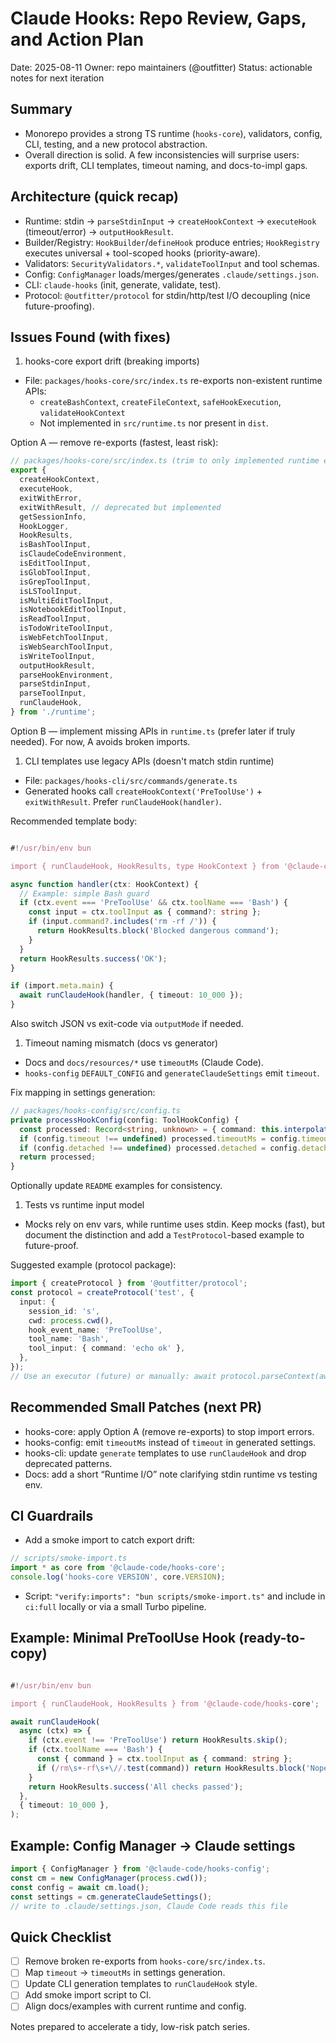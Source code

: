 # Claude Hooks: Repo Review, Gaps, and Action Plan

Date: 2025-08-11 Owner: repo maintainers (@outfitter) Status: actionable notes for next iteration

## Summary

- Monorepo provides a strong TS runtime (`hooks-core`), validators, config, CLI, testing, and a new protocol abstraction.
- Overall direction is solid. A few inconsistencies will surprise users: exports drift, CLI templates, timeout naming, and docs-to-impl gaps.

## Architecture (quick recap)

- Runtime: stdin → `parseStdinInput` → `createHookContext` → `executeHook` (timeout/error) → `outputHookResult`.
- Builder/Registry: `HookBuilder`/`defineHook` produce entries; `HookRegistry` executes universal + tool-scoped hooks (priority-aware).
- Validators: `SecurityValidators.*`, `validateToolInput` and tool schemas.
- Config: `ConfigManager` loads/merges/generates `.claude/settings.json`.
- CLI: `claude-hooks` (init, generate, validate, test).
- Protocol: `@outfitter/protocol` for stdin/http/test I/O decoupling (nice future-proofing).

## Issues Found (with fixes)

1. hooks-core export drift (breaking imports)

- File: `packages/hooks-core/src/index.ts` re-exports non-existent runtime APIs:
  - `createBashContext`, `createFileContext`, `safeHookExecution`, `validateHookContext`
  - Not implemented in `src/runtime.ts` nor present in `dist`.

Option A — remove re-exports (fastest, least risk):

```ts
// packages/hooks-core/src/index.ts (trim to only implemented runtime exports)
export {
  createHookContext,
  executeHook,
  exitWithError,
  exitWithResult, // deprecated but implemented
  getSessionInfo,
  HookLogger,
  HookResults,
  isBashToolInput,
  isClaudeCodeEnvironment,
  isEditToolInput,
  isGlobToolInput,
  isGrepToolInput,
  isLSToolInput,
  isMultiEditToolInput,
  isNotebookEditToolInput,
  isReadToolInput,
  isTodoWriteToolInput,
  isWebFetchToolInput,
  isWebSearchToolInput,
  isWriteToolInput,
  outputHookResult,
  parseHookEnvironment,
  parseStdinInput,
  parseToolInput,
  runClaudeHook,
} from './runtime';
```

Option B — implement missing APIs in `runtime.ts` (prefer later if truly needed). For now, A avoids broken imports.

1. CLI templates use legacy APIs (doesn't match stdin runtime)

- File: `packages/hooks-cli/src/commands/generate.ts`
- Generated hooks call `createHookContext('PreToolUse')` + `exitWithResult`. Prefer `runClaudeHook(handler)`.

Recommended template body:

```ts

#!/usr/bin/env bun

import { runClaudeHook, HookResults, type HookContext } from '@claude-code/hooks-core';

async function handler(ctx: HookContext) {
  // Example: simple Bash guard
  if (ctx.event === 'PreToolUse' && ctx.toolName === 'Bash') {
    const input = ctx.toolInput as { command?: string };
    if (input.command?.includes('rm -rf /')) {
      return HookResults.block('Blocked dangerous command');
    }
  }
  return HookResults.success('OK');
}

if (import.meta.main) {
  await runClaudeHook(handler, { timeout: 10_000 });
}

```

Also switch JSON vs exit-code via `outputMode` if needed.

1. Timeout naming mismatch (docs vs generator)

- Docs and `docs/resources/*` use `timeoutMs` (Claude Code).
- `hooks-config` `DEFAULT_CONFIG` and `generateClaudeSettings` emit `timeout`.

Fix mapping in settings generation:

```ts
// packages/hooks-config/src/config.ts
private processHookConfig(config: ToolHookConfig) {
  const processed: Record<string, unknown> = { command: this.interpolateVariables(config.command) };
  if (config.timeout !== undefined) processed.timeoutMs = config.timeout; // map here
  if (config.detached !== undefined) processed.detached = config.detached;
  return processed;
}

```

Optionally update `README` examples for consistency.

1. Tests vs runtime input model

- Mocks rely on env vars, while runtime uses stdin. Keep mocks (fast), but document the distinction and add a `TestProtocol`-based example to future-proof.

Suggested example (protocol package):

```ts
import { createProtocol } from '@outfitter/protocol';
const protocol = createProtocol('test', {
  input: {
    session_id: 's',
    cwd: process.cwd(),
    hook_event_name: 'PreToolUse',
    tool_name: 'Bash',
    tool_input: { command: 'echo ok' },
  },
});
// Use an executor (future) or manually: await protocol.parseContext(await protocol.readInput())
```

## Recommended Small Patches (next PR)

- hooks-core: apply Option A (remove re-exports) to stop import errors.
- hooks-config: emit `timeoutMs` instead of `timeout` in generated settings.
- hooks-cli: update `generate` templates to use `runClaudeHook` and drop deprecated patterns.
- Docs: add a short “Runtime I/O” note clarifying stdin runtime vs testing env.

## CI Guardrails

- Add a smoke import to catch export drift:

```ts
// scripts/smoke-import.ts
import * as core from '@claude-code/hooks-core';
console.log('hooks-core VERSION', core.VERSION);
```

- Script: `"verify:imports": "bun scripts/smoke-import.ts"` and include in `ci:full` locally or via a small Turbo pipeline.

## Example: Minimal PreToolUse Hook (ready-to-copy)

```ts

#!/usr/bin/env bun

import { runClaudeHook, HookResults } from '@claude-code/hooks-core';

await runClaudeHook(
  async (ctx) => {
    if (ctx.event !== 'PreToolUse') return HookResults.skip();
    if (ctx.toolName === 'Bash') {
      const { command } = ctx.toolInput as { command: string };
      if (/rm\s+-rf\s+\//.test(command)) return HookResults.block('Nope');
    }
    return HookResults.success('All checks passed');
  },
  { timeout: 10_000 },
);

```

## Example: Config Manager → Claude settings

```ts
import { ConfigManager } from '@claude-code/hooks-config';
const cm = new ConfigManager(process.cwd());
const config = await cm.load();
const settings = cm.generateClaudeSettings();
// write to .claude/settings.json, Claude Code reads this file
```

## Quick Checklist

- [ ] Remove broken re-exports from `hooks-core/src/index.ts`.
- [ ] Map `timeout` → `timeoutMs` in settings generation.
- [ ] Update CLI generation templates to `runClaudeHook` style.
- [ ] Add smoke import script to CI.
- [ ] Align docs/examples with current runtime and config.

Notes prepared to accelerate a tidy, low-risk patch series.

